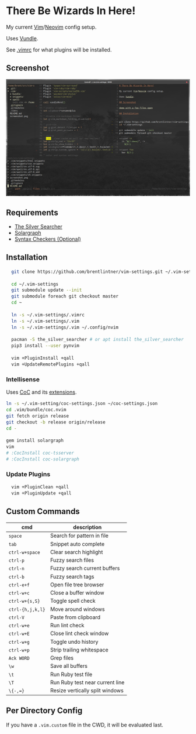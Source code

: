 # There Be Wizards In Here!

My current [Vim](https://www.vim.org/)/[Neovim](https://neovim.io/) config setup.

Uses [Vundle](https://github.com/VundleVim/Vundle.vim).

See [.vimrc](https://github.com/brentlintner/vim-settings/blob/master/.vimrc#L10) for what plugins will be installed.

## Screenshot

![demo with a few files open](https://raw.githubusercontent.com/brentlintner/vim-settings/master/screenshot.png)

## Requirements

* [The Silver Searcher](https://github.com/ggreer/the_silver_searcher)
* [Solargraph](https://solargraph.org/)
* [Syntax Checkers (Optional)](https://github.com/scrooloose/syntastic/wiki/Syntax-Checkers)

## Installation
```sh
  git clone https://github.com/brentlintner/vim-settings.git ~/.vim-settings

  cd ~/.vim-settings
  git submodule update --init
  git submodule foreach git checkout master
  cd ~

  ln -s ~/.vim-settings/.vimrc
  ln -s ~/.vim-settings/.vim
  ln -s ~/.vim-settings/.vim ~/.config/nvim

  pacman -S the_silver_searcher # or apt install the_silver_searcher
  pip3 install --user pynvim

  vim +PluginInstall +qall
  vim +UpdateRemotePlugins +qall
```

### Intellisense

Uses [CoC](https://github.com/neoclide/coc.nvim) and its [extensions](https://github.com/neoclide/coc.nvim/network/dependents).
```sh
ln -s ~/.vim-setting/coc-settings.json ~/coc-settings.json
cd .vim/bundle/coc.nvim
git fetch origin release
git checkout -b release origin/release
cd -

gem install solargraph
vim
# :CocInstall coc-tsserver
# :CocInstall coc-solargraph

```
### Update Plugins
```sh
  vim +PluginClean +qall
  vim +PluginUpdate +qall
```
## Custom Commands

| cmd              | description                     |
| ---              | ---                             |
| `space`          | Search for pattern in file      |
| `tab`            | Snippet auto complete           |
| `ctrl-w+space`   | Clear search highlight          |
| `ctrl-p`         | Fuzzy search files              |
| `ctrl-n`         | Fuzzy search current buffers    |
| `ctrl-b`         | Fuzzy search tags               |
| `ctrl-e+f`       | Open file tree browser          |
| `ctrl-w+c`       | Close a buffer window           |
| `ctrl-w+{s,S}`   | Toggle spell check              |
| `ctrl-{h,j,k,l}` | Move around windows             |
| `ctrl-V`         | Paste from clipboard            |
| `ctrl-w+e`       | Run lint check                  |
| `ctrl-w+E`       | Close lint check window         |
| `ctrl-w+g`       | Toggle undo history             |
| `ctrl-w+p`       | Strip trailing whitespace       |
| `Ack WORD`       | Grep files                      |
| `\w`             | Save all buffers                |
| `\t`             | Run Ruby test file              |
| `\T`             | Run Ruby test near current line |
| `\{-,=}`         | Resize vertically split windows |

## Per Directory Config

If you have a `.vim.custom` file in the CWD, it will be evaluated last.
